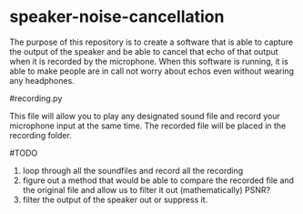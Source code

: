 # speaker-noise-cancellation

The purpose of this repository is to create a software that is able to capture the output of the speaker and be able to cancel that echo of that output when it is recorded by the microphone. When this software is running, it is able to make people are in call not worry about echos even without wearing any headphones.

#recording.py 

This file will allow you to play any designated sound file and record your microphone input at the same time. The recorded file will be placed in the recording folder. 

#TODO 

1. loop through all the soundfiles and record all the recording
2. figure out a method that would be able to compare the recorded file and the original file and allow us to filter it out (mathematically) PSNR?
3. filter the output of the speaker out or suppress it. 